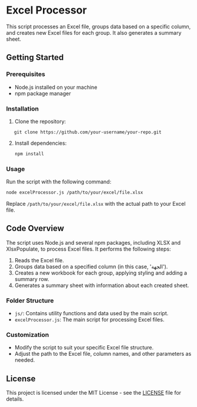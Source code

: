 # Excel Processor

This script processes an Excel file, groups data based on a specific column, and creates new Excel files for each group. It also generates a summary sheet.

## Getting Started

### Prerequisites

- Node.js installed on your machine
- npm package manager

### Installation

1. Clone the repository:

```
   git clone https://github.com/your-username/your-repo.git
```

2. Install dependencies:

   ```bash
   npm install
   ```

### Usage

Run the script with the following command:

```bash
node excelProcessor.js /path/to/your/excel/file.xlsx
```

Replace `/path/to/your/excel/file.xlsx` with the actual path to your Excel file.

## Code Overview

The script uses Node.js and several npm packages, including XLSX and XlsxPopulate, to process Excel files. It performs the following steps:

1. Reads the Excel file.
2. Groups data based on a specified column (in this case, 'الجهة').
3. Creates a new workbook for each group, applying styling and adding a summary row.
4. Generates a summary sheet with information about each created sheet.

### Folder Structure

- `js/`: Contains utility functions and data used by the main script.
- `excelProcessor.js`: The main script for processing Excel files.

### Customization

- Modify the script to suit your specific Excel file structure.
- Adjust the path to the Excel file, column names, and other parameters as needed.

## License

This project is licensed under the MIT License - see the [LICENSE](LICENSE) file for details.
```

